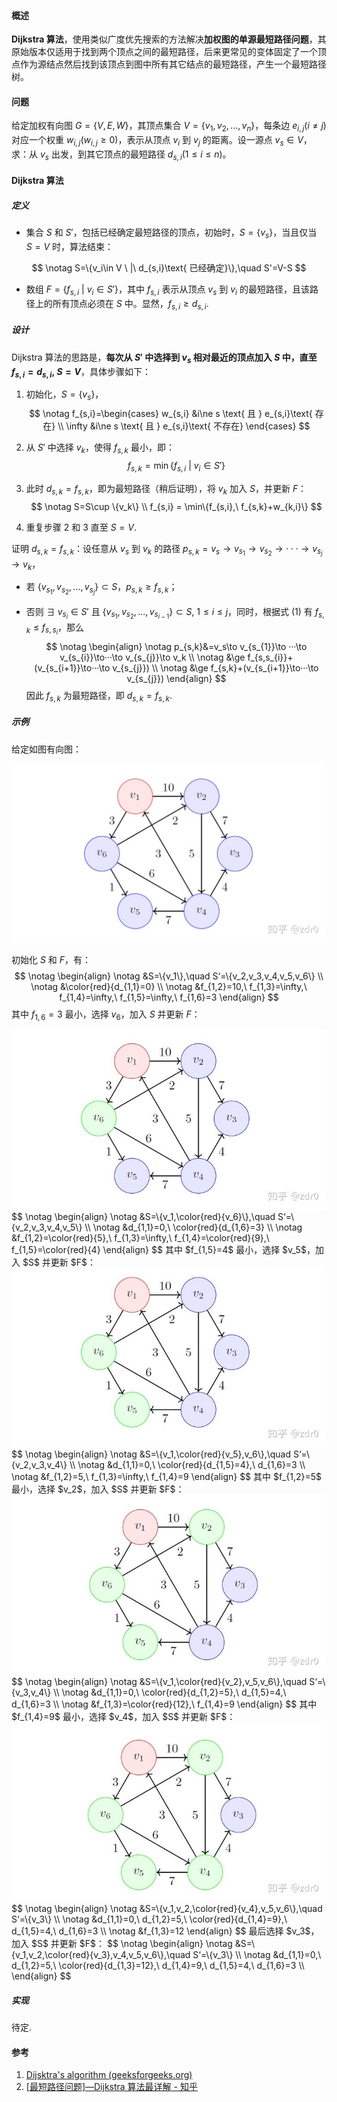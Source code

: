 #### 概述

**Dijkstra 算法**，使用类似广度优先搜索的方法解决**加权图的单源最短路径问题**，其原始版本仅适用于找到两个顶点之间的最短路径，后来更常见的变体固定了一个顶点作为源结点然后找到该顶点到图中所有其它结点的最短路径，产生一个最短路径树。

#### 问题

给定加权有向图 $G=\{V,E,W\}$，其顶点集合 $V=\{v_1,v_2,...,v_n\}$，每条边 $e_{i,j}(i\ne j)$ 对应一个权重 $w_{i,j}(w_{i,j}\ge0)$，表示从顶点 $v_i$ 到 $v_{j}$ 的距离。设一源点 $v_s\in V$，求：从 $v_s$ 出发，到其它顶点的最短路径 $d_{s,i}(1\le i\le n)$。

#### Dijkstra 算法

##### 定义

- 集合 $S$ 和 $S'$，包括已经确定最短路径的顶点，初始时，$S=\{v_s\}$，当且仅当 $S=V$ 时，算法结束：

$$
\notag
S=\{v_i\in V \ |\ d_{s,i}\text{ 已经确定}\},\quad S'=V-S
$$

- 数组 $F=\{f_{s,i}\ |\ v_i\in S'\}$，其中 $f_{s,i}$ 表示从顶点 $v_s$ 到 $v_i$ 的最短路径，且该路径上的所有顶点必须在 $S$ 中。显然，$f_{s,i}\ge d_{s,i}$.

##### 设计

Dijkstra 算法的思路是，**每次从 $S'$ 中选择到 $v_s$ 相对最近的顶点加入 $S$ 中，直至 $f_{s,i}=d_{s,i},\ S=V$**，具体步骤如下：

1. 初始化，$S=\{v_s\}$，
   $$
   \notag
   f_{s,i}=\begin{cases}
   w_{s,i} &i\ne s \text{ 且 } e_{s,i}\text{ 存在} \\
   \infty &i\ne s \text{ 且 } e_{s,i}\text{ 不存在}
   \end{cases}
   $$

2. 从 $S'$ 中选择 $v_k$，使得 $f_{s,k}$ 最小，即：
   $$
   \tag{1} f_{s,k}=\min\{f_{s,i}\ |\ v_i\in S'\}
   $$

3. 此时 $d_{s,k}=f_{s,k}$，即为最短路径（稍后证明），将 $v_k$ 加入 $S$，并更新 $F$：
   $$
   \notag
   S=S\cup \{v_k\} \\
   f_{s,i} = \min\{f_{s,i},\ f_{s,k}+w_{k,i}\}
   $$

4. 重复步骤 2 和 3 直至 $S=V$.

证明 $d_{s,k}=f_{s,k}$：设任意从 $v_s$ 到 $v_k$ 的路径 $p_{s,k}=v_s\to v_{s_{1}}\to v_{s_{2}}\to···\to v_{s_{j}}\to v_k$，

- 若 $\{v_{s_{1}},v_{s_{2}},...,v_{s_{j}}\}\subset S$，$p_{s,k}\ge f_{s,k}$；

- 否则 $\exists\ v_{s_{i}}\in S'\text{ 且 }\{v_{s_{1}},v_{s_{2}},...,v_{s_{i-1}}\}\subset S,\ 1\le i\le j$，同时，根据式 $(1)$ 有 $f_{s,k}\le f_{s,s_{i}}$，那么
  $$
  \notag \begin{align}
  \notag p_{s,k}&=v_s\to v_{s_{1}}\to ···\to v_{s_{i}}\to···\to v_{s_{j}}\to v_k \\
  \notag &\ge f_{s,s_{i}}+(v_{s_{i+1}}\to···\to v_{s_{j}}) \\
  \notag &\ge f_{s,k}+(v_{s_{i+1}}\to···\to v_{s_{j}})
  \end{align}
  $$
  因此 $f_{s,k}$ 为最短路径，即 $d_{s,k}=f_{s,k}$.

##### 示例

给定如图有向图：

<img src="../../img/Dijkstra 示例-1.jpg" alt="例图" style="zoom:50%;" />

初始化 $S$ 和 $F$，有：
$$
\notag \begin{align}
\notag &S=\{v_1\},\quad S‘=\{v_2,v_3,v_4,v_5,v_6\} \\
\notag &\color{red}{d_{1,1}=0} \\
\notag &f_{1,2}=10,\ f_{1,3}=\infty,\ f_{1,4}=\infty,\ f_{1,5}=\infty,\ f_{1,6}=3
\end{align}
$$
其中 $f_{1,6}=3$ 最小，选择 $v_6$，加入 $S$ 并更新 $F$：

<img src="../../img/Dijkstra 示例-2.jpg" alt="例图" style="zoom:75%;" />
$$
\notag \begin{align}
\notag &S=\{v_1,\color{red}{v_6}\},\quad S‘=\{v_2,v_3,v_4,v_5\} \\
\notag &d_{1,1}=0,\ \color{red}{d_{1,6}=3} \\
\notag &f_{1,2}=\color{red}{5},\ f_{1,3}=\infty,\ f_{1,4}=\color{red}{9},\ f_{1,5}=\color{red}{4}
\end{align}
$$
其中 $f_{1,5}=4$ 最小，选择 $v_5$，加入 $S$ 并更新 $F$：

<img src="../../img/Dijkstra 示例-3.jpg" alt="例图" style="zoom:75%;" />
$$
\notag \begin{align}
\notag &S=\{v_1,\color{red}{v_5},v_6\},\quad S‘=\{v_2,v_3,v_4\} \\
\notag &d_{1,1}=0,\ \color{red}{d_{1,5}=4},\ d_{1,6}=3 \\
\notag &f_{1,2}=5,\ f_{1,3}=\infty,\ f_{1,4}=9
\end{align}
$$
其中 $f_{1,2}=5$ 最小，选择 $v_2$，加入 $S$ 并更新 $F$：

<img src="../../img/Dijkstra 示例-4.jpg" alt="例图" style="zoom:75%;" />
$$
\notag \begin{align}
\notag &S=\{v_1,\color{red}{v_2},v_5,v_6\},\quad S‘=\{v_3,v_4\} \\
\notag &d_{1,1}=0,\ \color{red}{d_{1,2}=5},\ d_{1,5}=4,\ d_{1,6}=3 \\
\notag &f_{1,3}=\color{red}{12},\ f_{1,4}=9
\end{align}
$$
其中 $f_{1,4}=9$ 最小，选择 $v_4$，加入 $S$ 并更新 $F$：

<img src="../../img/Dijkstra 示例-5.jpg" alt="例图" style="zoom:75%;" />
$$
\notag \begin{align}
\notag &S=\{v_1,v_2,\color{red}{v_4},v_5,v_6\},\quad S‘=\{v_3\} \\
\notag &d_{1,1}=0,\ d_{1,2}=5,\ \color{red}{d_{1,4}=9},\ d_{1,5}=4,\ d_{1,6}=3 \\
\notag &f_{1,3}=12
\end{align}
$$
最后选择 $v_3$，加入 $S$ 并更新 $F$：
$$
\notag \begin{align}
\notag &S=\{v_1,v_2,\color{red}{v_3},v_4,v_5,v_6\},\quad S‘=\{v_3\} \\
\notag &d_{1,1}=0,\ d_{1,2}=5,\ \color{red}{d_{1,3}=12},\ d_{1,4}=9,\ d_{1,5}=4,\ d_{1,6}=3 \\
\end{align}
$$

##### 实现

待定.

#### 参考

1. [Dijsktra's algorithm (geeksforgeeks.org)](https://www.geeksforgeeks.org/dijkstras-shortest-path-algorithm-greedy-algo-7/)
2. [[最短路径问题\]—Dijkstra 算法最详解 - 知乎](https://zhuanlan.zhihu.com/p/129373740)

